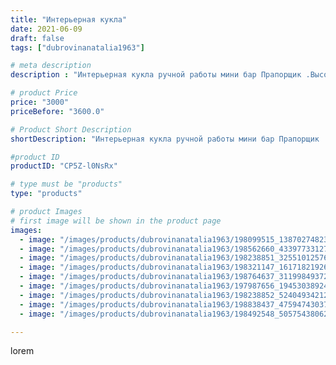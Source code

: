 ```yaml
---
title: "Интерьерная кукла"
date: 2021-06-09
draft: false
tags: ["dubrovinanatalia1963"]

# meta description
description : "Интерьерная кукла ручной работы мини бар Прапорщик .Высота куклы в сидячем положении50 см,высота всей куклы63 см.Сдклана на заказ."

# product Price
price: "3000"
priceBefore: "3600.0"

# Product Short Description
shortDescription: "Интерьерная кукла ручной работы мини бар Прапорщик .Высота куклы в сидячем положении50 см,высота всей куклы63 см.Сдклана на заказ."

#product ID
productID: "CP5Z-l0NsRx"

# type must be "products"
type: "products"

# product Images
# first image will be shown in the product page
images:
  - image: "/images/products/dubrovinanatalia1963/198099515_138702748234025_5036131332803154801_n.jpg"
  - image: "/images/products/dubrovinanatalia1963/198562660_4339773312701771_3210647982583146868_n.jpg"
  - image: "/images/products/dubrovinanatalia1963/198238851_325510125763424_1122844390891857507_n.jpg"
  - image: "/images/products/dubrovinanatalia1963/198321147_161718219265284_397385882151191317_n.jpg"
  - image: "/images/products/dubrovinanatalia1963/198764637_311998493722884_7971640955893562878_n.jpg"
  - image: "/images/products/dubrovinanatalia1963/197987656_194530389240630_342920469690097346_n.jpg"
  - image: "/images/products/dubrovinanatalia1963/198238852_524049342123623_5432949622185240728_n.jpg"
  - image: "/images/products/dubrovinanatalia1963/198838437_475947430372973_6476338683090710946_n.jpg"
  - image: "/images/products/dubrovinanatalia1963/198492548_505754380629692_5482979798142407171_n.jpg"

---
```

lorem
